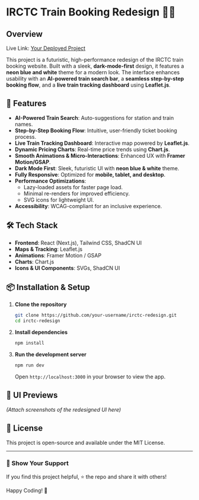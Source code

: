 # IRCTC Train Booking Redesign 🚆✨

## Overview

Live Link: [Your Deployed Project](https://your-live-link.com)

This project is a futuristic, high-performance redesign of the IRCTC train booking website. Built with a sleek, **dark-mode-first** design, it features a **neon blue and white** theme for a modern look. The interface enhances usability with an **AI-powered train search bar**, a **seamless step-by-step booking flow**, and a **live train tracking dashboard** using **Leaflet.js**.

## 🚀 Features
- **AI-Powered Train Search**: Auto-suggestions for station and train names.
- **Step-by-Step Booking Flow**: Intuitive, user-friendly ticket booking process.
- **Live Train Tracking Dashboard**: Interactive map powered by **Leaflet.js**.
- **Dynamic Pricing Charts**: Real-time price trends using **Chart.js**.
- **Smooth Animations & Micro-Interactions**: Enhanced UX with **Framer Motion/GSAP**.
- **Dark Mode First**: Sleek, futuristic UI with **neon blue & white** theme.
- **Fully Responsive**: Optimized for **mobile, tablet, and desktop**.
- **Performance Optimizations**:
  - Lazy-loaded assets for faster page load.
  - Minimal re-renders for improved efficiency.
  - SVG icons for lightweight UI.
- **Accessibility**: WCAG-compliant for an inclusive experience.

## 🛠️ Tech Stack
- **Frontend**: React (Next.js), Tailwind CSS, ShadCN UI
- **Maps & Tracking**: Leaflet.js
- **Animations**: Framer Motion / GSAP
- **Charts**: Chart.js
- **Icons & UI Components**: SVGs, ShadCN UI

## 📦 Installation & Setup

1. **Clone the repository**
   ```bash
   git clone https://github.com/your-username/irctc-redesign.git
   cd irctc-redesign
   ```

2. **Install dependencies**
   ```bash
   npm install
   ```

3. **Run the development server**
   ```bash
   npm run dev
   ```
   Open `http://localhost:3000` in your browser to view the app.

## 🎨 UI Previews
*(Attach screenshots of the redesigned UI here)*

## 📜 License
This project is open-source and available under the MIT License.

---

### 🌟 Show Your Support
If you find this project helpful, ⭐ the repo and share it with others!

Happy Coding! 🚀

